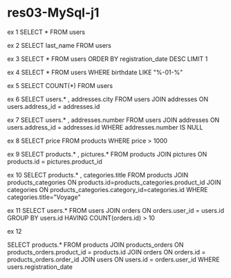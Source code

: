 # res03-MySql-j1

ex 1
SELECT * FROM users

ex 2
SELECT last_name FROM users

ex 3
SELECT * FROM users ORDER BY registration_date DESC LIMIT 1

ex 4
SELECT * FROM users WHERE birthdate LIKE "%-01-%"

ex 5
SELECT COUNT(*) FROM users

ex 6
SELECT users.* , addresses.city
FROM users JOIN addresses
ON users.address_id = addresses.id

ex 7
SELECT users.* , addresses.number 
FROM users JOIN addresses
ON users.address_id = addresses.id 
WHERE addresses.number IS NULL 

ex 8
SELECT price 
FROM products
WHERE price > 1000

ex 9
SELECT products.* , pictures.*
FROM products JOIN pictures
ON products.id = pictures.product_id

ex 10
SELECT products.* , categories.title
FROM products 
JOIN products_categories
ON products.id=products_categories.product_id
JOIN categories
ON products_categories.category_id=categories.id
WHERE categories.title="Voyage"

ex 11
SELECT users.*
FROM users
JOIN orders 
ON orders.user_id = users.id
GROUP BY users.id
HAVING COUNT(orders.id) > 10


ex 12

SELECT products.*
FROM products
JOIN products_orders
ON products_orders.product_id = products.id
JOIN orders
ON orders.id = products_orders.order_id
JOIN users
ON users.id = orders.user_id
WHERE users.registration_date 